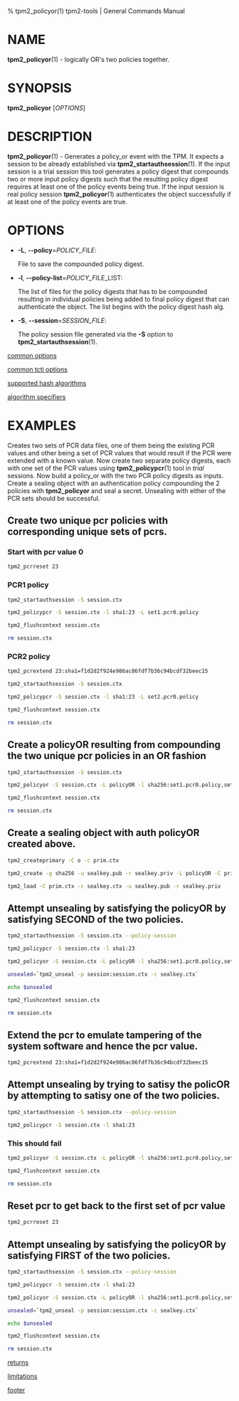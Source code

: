 % tpm2_policyor(1) tpm2-tools | General Commands Manual

# NAME

**tpm2_policyor**(1) - logically OR's two policies together.

# SYNOPSIS

**tpm2_policyor** [*OPTIONS*]

# DESCRIPTION

**tpm2_policyor**(1) - Generates a policy_or event with the TPM. It expects a
session to be already established via **tpm2_startauthsession**(1). If
the input session is a trial session this tool generates a policy digest that
compounds two or more input  policy digests such that the resulting policy digest
requires at least one of the policy events being true. If the input session is
real policy session **tpm2_policyor**(1) authenticates the object successfully if
at least one of the policy events are true.

# OPTIONS

  * **-L**, **\--policy**=_POLICY\_FILE_:

    File to save the compounded policy digest.

  * **-l**, **\--policy-list**=_POLICY\_FILE_\_LIST:

    The list of files for the policy digests that has to be compounded resulting
    in individual policies being added to final policy digest that can
    authenticate the object. The list begins with the policy digest hash alg.

  * **-S**, **\--session**=_SESSION_FILE_:

    The policy session file generated via the **-S** option to
    **tpm2_startauthsession**(1).

[common options](common/options.md)

[common tcti options](common/tcti.md)

[supported hash algorithms](common/hash.md)

[algorithm specifiers](common/alg.md)

# EXAMPLES

Creates two sets of PCR data files, one of them being the existing PCR values
and other being a set of PCR values that would result if the PCR were extended
with a known value. Now create two separate policy digests, each with one set
of the PCR values using **tpm2_policypcr**(1) tool in *trial* sessions. Now
build a policy_or with the two PCR policy digests as inputs. Create a sealing
object with an authentication policy compounding the 2 policies with **tpm2_policyor**
and seal a secret. Unsealing with either of the PCR sets should be successful.

## Create two unique pcr policies with corresponding unique sets of pcrs.

### Start with pcr value 0
```bash
tpm2_pcrreset 23
```

### PCR1 policy
```bash
tpm2_startauthsession -S session.ctx

tpm2_policypcr -S session.ctx -l sha1:23 -L set1.pcr0.policy

tpm2_flushcontext session.ctx

rm session.ctx
```

### PCR2 policy
```bash
tpm2_pcrextend 23:sha1=f1d2d2f924e986ac86fdf7b36c94bcdf32beec15

tpm2_startauthsession -S session.ctx

tpm2_policypcr -S session.ctx -l sha1:23 -L set2.pcr0.policy

tpm2_flushcontext session.ctx

rm session.ctx
```

## Create a policyOR resulting from compounding the two unique pcr policies in an OR fashion
```bash
tpm2_startauthsession -S session.ctx

tpm2_policyor -S session.ctx -L policyOR -l sha256:set1.pcr0.policy,set2.pcr0.policy

tpm2_flushcontext session.ctx

rm session.ctx
```

## Create a sealing object with auth policyOR created above.
```bash
tpm2_createprimary -C o -c prim.ctx

tpm2_create -g sha256 -u sealkey.pub -r sealkey.priv -L policyOR -C prim.ctx -i- <<< "secretpass"

tpm2_load -C prim.ctx -c sealkey.ctx -u sealkey.pub -r sealkey.priv
```

## Attempt unsealing by satisfying the policyOR by satisfying SECOND of the two policies.
```bash
tpm2_startauthsession -S session.ctx --policy-session

tpm2_policypcr -S session.ctx -l sha1:23

tpm2_policyor -S session.ctx -L policyOR -l sha256:set1.pcr0.policy,set2.pcr0.policy

unsealed=`tpm2_unseal -p session:session.ctx -c sealkey.ctx`

echo $unsealed

tpm2_flushcontext session.ctx

rm session.ctx
```

## Extend the pcr to emulate tampering of the system software and hence the pcr value.
```bash
tpm2_pcrextend 23:sha1=f1d2d2f924e986ac86fdf7b36c94bcdf32beec15
```

## Attempt unsealing by trying to satisy the policOR by attempting to satisy one of the two policies.
```bash
tpm2_startauthsession -S session.ctx --policy-session

tpm2_policypcr -S session.ctx -l sha1:23
```

### This should fail
```bash
tpm2_policyor -S session.ctx -L policyOR -l sha256:set1.pcr0.policy,set2.pcr0.policy

tpm2_flushcontext session.ctx

rm session.ctx
```

## Reset pcr to get back to the first set of pcr value
```bash
tpm2_pcrreset 23
```

## Attempt unsealing by satisfying the policyOR by satisfying FIRST of the two policies.
```bash
tpm2_startauthsession -S session.ctx --policy-session

tpm2_policypcr -S session.ctx -l sha1:23

tpm2_policyor -S session.ctx -L policyOR -l sha256:set1.pcr0.policy,set2.pcr0.policy

unsealed=`tpm2_unseal -p session:session.ctx -c sealkey.ctx`

echo $unsealed

tpm2_flushcontext session.ctx

rm session.ctx
```

[returns](common/returns.md)

[limitations](common/policy-limitations.md)

[footer](common/footer.md)
